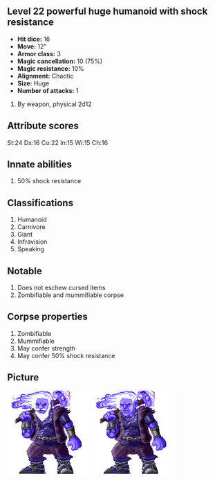 ## Level 22 powerful huge humanoid with shock resistance

- **Hit dice:** 16
- **Move:** 12"
- **Armor class:** 3
- **Magic cancellation:** 10 (75%)
- **Magic resistance:** 10%
- **Alignment:** Chaotic
- **Size:** Huge
- **Number of attacks:** 1
1. By weapon, physical 2d12

## Attribute scores

St:24 Dx:16 Co:22 In:15 Wi:15 Ch:16

## Innate abilities

1. 50% shock resistance

## Classifications

1. Humanoid
2. Carnivore
3. Giant
4. Infravision
5. Speaking

## Notable

1. Does not eschew cursed items
2. Zombifiable and mummifiable corpse

## Corpse properties

1. Zombifiable
2. Mummifiable
3. May confer strength
4. May confer 50% shock resistance

## Picture

![Storm giant](https://github.com/hyvanmielenpelit/GnollHackTileSet/blob/main/Monsters/storm_giant/storm_giant.png) ![Storm giantess](https://github.com/hyvanmielenpelit/GnollHackTileSet/blob/main/Monsters/storm_giant/storm_giant_female.png)

